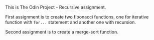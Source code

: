 This is The Odin Project - Recursive assignment.

First assignment is to create two fibonacci functions, one for iterative function with `for...` statement and another one with recursion.

Second assignment is to create a merge-sort function.
